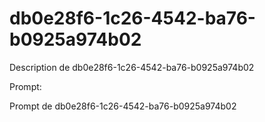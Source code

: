 # db0e28f6-1c26-4542-ba76-b0925a974b02

Description de db0e28f6-1c26-4542-ba76-b0925a974b02

Prompt:

Prompt de db0e28f6-1c26-4542-ba76-b0925a974b02